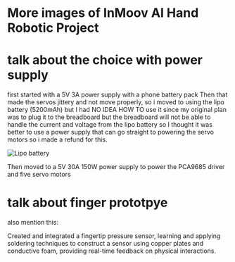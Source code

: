 # More images of InMoov AI Hand Robotic Project


# talk about the choice with power supply
first started with a 5V 3A power supply with a phone battery pack 
Then that made the servos jittery and not move properly, so i moved to using the lipo battery (5200mAh) but I had NO IDEA HOW TO use it since my original plan was to plug it to the breadboard but the breadboard will not be able to handle the current and voltage from the lipo battery so I thought it was better to use a power supply that can go straight to powering the servo motors so i made a refund for this.

![Lipo battery](IMG_3F30CFCB-9CB9-49B0-B755-2211157EF122.png)

Then moved to a 5V 30A 150W power supply to power the PCA9685 driver and five servo motors

# talk about finger prototpye

also mention this:

Created and integrated a fingertip pressure sensor, learning and applying soldering techniques to construct a sensor using copper plates and conductive foam, providing real-time feedback on physical interactions.